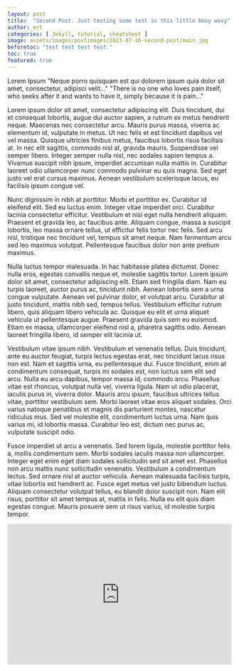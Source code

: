 ```yaml
---
layout: post
title:  "Second Post. Just testing some test in this little boxy woxy"
author: mrt
categories: [ Jekyll, tutorial, cheatsheet ]
image: assets/images/postimages/2023-07-16-second-post/main.jpg
beforetoc: "test test test test."
toc: true
featured: true
---
```

Lorem Ipsum
"Neque porro quisquam est qui dolorem ipsum quia dolor sit amet, consectetur, adipisci velit..."
"There is no one who loves pain itself, who seeks after it and wants to have it, simply because it is pain..."

Lorem ipsum dolor sit amet, consectetur adipiscing elit. Duis tincidunt, dui et consequat lobortis, augue dui auctor sapien, a rutrum ex metus hendrerit neque. Maecenas nec consectetur arcu. Mauris purus massa, viverra ac elementum id, vulputate in metus. Ut nec felis et est tincidunt dapibus vel vel massa. Quisque ultricies finibus metus, faucibus lobortis risus facilisis at. In nec elit sagittis, commodo nisl at, gravida mauris. Suspendisse vel semper libero. Integer semper nulla nisl, nec sodales sapien tempus a. Vivamus suscipit nibh ipsum, imperdiet accumsan nulla mattis in. Curabitur laoreet odio ullamcorper nunc commodo pulvinar eu quis magna. Sed eget justo vel erat cursus maximus. Aenean vestibulum scelerisque lacus, eu facilisis ipsum congue vel.

Nunc dignissim in nibh at porttitor. Morbi et porttitor ex. Curabitur id eleifend elit. Sed eu luctus enim. Integer vitae imperdiet orci. Curabitur lacinia consectetur efficitur. Vestibulum et nisi eget nulla hendrerit aliquam. Praesent et gravida leo, ac faucibus ante. Aliquam congue, massa a suscipit lobortis, leo massa ornare tellus, ut efficitur felis tortor nec felis. Sed arcu nisl, tristique nec tincidunt vel, tempus sit amet neque. Nam fermentum arcu sed leo maximus volutpat. Pellentesque faucibus dolor non ante pretium maximus.

Nulla luctus tempor malesuada. In hac habitasse platea dictumst. Donec nulla eros, egestas convallis neque et, molestie sagittis tortor. Lorem ipsum dolor sit amet, consectetur adipiscing elit. Etiam sed fringilla diam. Nam eu turpis laoreet, auctor purus ac, tincidunt nibh. Aenean lobortis sem a urna congue vulputate. Aenean vel pulvinar dolor, et volutpat arcu. Curabitur at justo tincidunt, mattis nibh sed, tempus tellus. Vestibulum efficitur rutrum libero, quis aliquam libero vehicula ac. Quisque eu elit et urna aliquet vehicula ut pellentesque augue. Praesent gravida quis sem eu euismod. Etiam ex massa, ullamcorper eleifend nisl a, pharetra sagittis odio. Aenean laoreet fringilla libero, id semper elit lacinia ut.

Vestibulum vitae ipsum nibh. Vestibulum et venenatis tellus. Duis tincidunt, ante eu auctor feugiat, turpis lectus egestas erat, nec tincidunt lacus risus non est. Nam et sagittis urna, eu pellentesque dui. Fusce tincidunt, enim at condimentum consequat, turpis mi sodales est, non luctus sem elit sed arcu. Nulla eu arcu dapibus, tempor massa id, commodo arcu. Phasellus vitae est rhoncus, volutpat nulla vel, viverra ligula. Nam ut odio placerat, iaculis purus in, viverra dolor. Mauris arcu ipsum, faucibus ultrices tellus vitae, porttitor vestibulum sem. Morbi laoreet vitae eros aliquet sodales. Orci varius natoque penatibus et magnis dis parturient montes, nascetur ridiculus mus. Sed vel molestie elit, condimentum luctus urna. Nam quis varius mi, id lobortis massa. Curabitur leo est, dictum nec purus ac, vulputate suscipit odio.

Fusce imperdiet ut arcu a venenatis. Sed lorem ligula, molestie porttitor felis a, mollis condimentum sem. Morbi sodales iaculis massa non ullamcorper. Integer eget enim eget diam sodales sollicitudin sed sit amet est. Phasellus non arcu mattis nunc sollicitudin venenatis. Vestibulum a condimentum lectus. Sed ornare nisl at auctor vehicula. Aenean malesuada facilisis turpis, vitae lobortis est hendrerit ac. Fusce eget metus vel justo bibendum luctus. Aliquam consectetur volutpat tellus, eu blandit dolor suscipit non. Nam elit risus, porttitor sit amet tempus at, mattis in felis. Nulla eu elit quis diam egestas congue. Mauris posuere sem ut risus varius, id molestie turpis tempor.


<p><iframe style="width:100%;" height="315" src="https://www.youtube.com/embed/Cniqsc9QfDo?rel=0&amp;showinfo=0" frameborder="0" allowfullscreen></iframe></p>